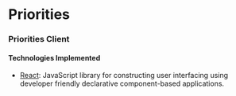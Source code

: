 # Priorities

<!-- *A simpler way to find focus and prioritize your day.* -->

### Priorities Client

<!-- #### Summary -->

<!-- #### Case Study -->

#### Technologies Implemented

- [React](https://reactjs.org/): JavaScript library for constructing user interfacing using developer friendly declarative component-based applications.
